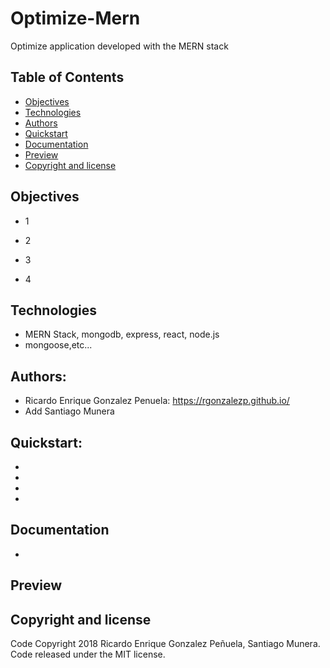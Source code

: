 # Optimize-Mern
Optimize application developed with the MERN stack

## Table of Contents
- [Objectives](#objectives)
- [Technologies](#technologies)
- [Authors](#authors)
- [Quickstart](#quickstart)
- [Documentation](#documentation)
- [Preview](#preview)
- [Copyright and license](#copyright-and-license)

## Objectives
- 1

- 2

- 3

- 4

## Technologies
- MERN Stack, mongodb, express, react, node.js
- mongoose,etc...

## Authors:
- Ricardo Enrique Gonzalez Penuela: https://rgonzalezp.github.io/
- Add Santiago Munera

## Quickstart:

- 
- 
- 
- 

## Documentation
- 

## Preview

## Copyright and license
Code Copyright 2018 Ricardo Enrique Gonzalez Peñuela, Santiago Munera. Code released under the MIT license.

